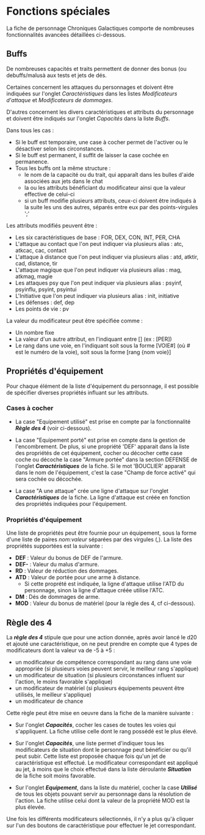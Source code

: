 # Fonctions spéciales

La fiche de personnage Chroniques Galactiques comporte de nombreuses fonctionnalités avancées détaillées ci-dessous.

## Buffs

De nombreuses capacités et traits permettent de donner des bonus (ou debuffs/malusà aux tests et jets de dés.

Certaines concernent les attaques du personnages et doivent être indiquées sur l'onglet _Caractéristiques_ dans les listes _Modificateurs d'attaque_ et _Modificateurs de dommages_.

D'autres concernent les divers caractéristiques et attributs du personnage et doivent être indiqués sur l'onglet _Capacités_ dans la liste _Buffs_.

Dans tous les cas :
- Si le buff est temporaire, une case à cocher permet de l'activer ou le désactiver selon les circonstances.
- Si le buff est permanent, il suffit de laisser la case cochée en permanence.
- Tous les buffs ont la même structure : 
  - le nom de la capacité ou du trait, qui apparaît dans les bulles d'aide associées aux jets dans le chat
  - la ou les attributs bénéficiant du modificateur ainsi que la valeur effective de celui-ci
  - si un buff modifie plusieurs attributs, ceux-ci doivent être indiqués à la suite les uns des autres, séparés entre eux par des points-virgules ';'

Les attributs modifiés peuvent être :
- Les six caractéristiques de base : FOR, DEX, CON, INT, PER, CHA
- L'attaque au contact que l'on peut indiquer via plusieurs alias : atc, atkcac, cac, contact
- L'attaque à distance que l'on peut indiquer via plusieurs alias : atd, atktir, cad, distance, tir
- L'attaque magique que l'on peut indiquer via plusieurs alias : mag, atkmag, magie
- Les attaques psy que l'on peut indiquer via plusieurs alias : psyinf, psyinflu, psyint,	psyintui
- L'Initiative que l'on peut indiquer via plusieurs alias : init, initiative
- Les défenses : def, dep
- Les points de vie : pv

La valeur du modificateur peut être spécifiée comme :
- Un nombre fixe
- La valeur d'un autre attribut, en l'indiquant entre [] (ex : [PER])
- Le rang dans une voie, en l'indiquant soit sous la forme [VOIE#] (où # est le numéro de la voie), soit sous la forme [rang {nom voie}]


## Propriétés d'équipement

Pour chaque élément de la liste d'équipement du personnage, il est possible de spécifier diverses propriétés influant sur les attributs.

### Cases à cocher

- La case "Equipement utilisé" est prise en compte par la fonctionnalité _**Règle des 4**_ (voir ci-dessous).

- La case "Equipement porté" est prise en compte dans la gestion de l'encombrement. De plus, si une propriété 'DEF' apparait dans la liste des propriétés de cet équipement, cocher ou décocher cette case coche ou décoche la case "Armure portée" dans la section DEFENSE de l'onglet _**Caractéristiques**_ de la fiche. Si le mot 'BOUCLIER' apparait dans le nom de l'équipement, c'est la case "Champ de force activé" qui sera cochée ou décochée.

- La case "A une attaque" crée une ligne d'attaque sur l'onglet _**Caractéristiques**_ de la fiche. La ligne d'attaque est créée en fonction des propriétés indiquées pour l'équipement.

### Propriétés d'équipement

Une liste de propriétés peut être fournie pour un équipement, sous la forme d'une liste de paires _nom:valeur_ séparées par des virgules (,). La liste des propriétés supportées est la suivante :

- **DEF** :	Valeur du bonus de DEF de l'armure.
- **DEF-** : Valeur du malus d'armure.
- **RD** : Valeur de réduction des dommages.
- **ATD** : Valeur de portée pour une arme à distance.
  - Si cette proprété est indiquée, la ligne d'attaque utilise l'ATD du personnage, sinon la ligne d'attaque créée utilise l'ATC.
- **DM** : Dés de dommages de arme.
- **MOD** : Valeur du bonus de matériel (pour la règle des 4, cf ci-dessous).


## Règle des 4

La **_règle des 4_** stipule que pour une action donnée, après avoir lancé le d20 et ajouté une caractéristique, on ne peut prendre en compte que 4 types de modificateurs dont la valeur va de -5 à +5 :
- un modificateur de compétence correspondant au rang dans une voie appropriée (si plusieurs voies peuvent servir, le meilleur rang s'applique)
- un modificateur de situation (si plusieurs circonstances influent sur l'action, le moins favorable s'applique)
- un modificateur de matériel (si plusieurs équipements peuvent être utilisés, le meilleur s'applique)
- un modificateur de chance

Cette règle peut être mise en oeuvre dans la fiche de la manière suivante :

- Sur l'onglet **_Capacités_**, cocher les cases de toutes les voies qui s'appliquent. La fiche utilise celle dont le rang possédé est le plus élevé.

- Sur l'onglet **_Capacités_**, une liste permet d'indiquer tous les modificateurs de situation dont le personnage peut bénéficier ou qu'il peut subir. Cette liste est proposée chaque fois qu'un jet de caractéristique est effectué. Le modificateur correspondant est appliqué au jet, à moins que le choix effectué dans la liste déroulante **_Situation_** de la fiche soit moins favorable.

- Sur l'onglet **_Equipement_**, dans la liste du matériel, cocher la case **_Utilisé_** de tous les objets pouvant servir au personnage dans la résolution de l'action. La fiche utilise celui dont la valeur de la propriété MOD est la plus élevée.

Une fois les différents modificateurs sélectionnés, il n'y a plus qu'à cliquer sur l'un des boutons de caractéristique pour effectuer le jet correspondant.